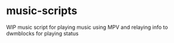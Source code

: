 # music-scripts
WIP music script for playing music using MPV and relaying info to dwmblocks for playing status

